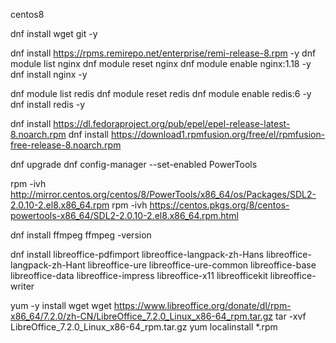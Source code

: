 centos8

dnf install wget git -y

dnf install https://rpms.remirepo.net/enterprise/remi-release-8.rpm -y
dnf module list nginx
dnf module reset nginx
dnf module enable nginx:1.18 -y
dnf install nginx -y

dnf module list redis
dnf module reset redis
dnf module enable redis:6 -y
dnf install redis -y

dnf install https://dl.fedoraproject.org/pub/epel/epel-release-latest-8.noarch.rpm
dnf install https://download1.rpmfusion.org/free/el/rpmfusion-free-release-8.noarch.rpm

dnf upgrade
dnf config-manager --set-enabled PowerTools

rpm -ivh http://mirror.centos.org/centos/8/PowerTools/x86_64/os/Packages/SDL2-2.0.10-2.el8.x86_64.rpm
rpm -ivh https://centos.pkgs.org/8/centos-powertools-x86_64/SDL2-2.0.10-2.el8.x86_64.rpm.html

dnf install ffmpeg
ffmpeg -version

dnf install libreoffice-pdfimport libreoffice-langpack-zh-Hans libreoffice-langpack-zh-Hant libreoffice-ure libreoffice-ure-common libreoffice-base libreoffice-data libreoffice-impress libreoffice-x11 libreofficekit libreoffice-writer


yum -y install wget
wget https://www.libreoffice.org/donate/dl/rpm-x86_64/7.2.0/zh-CN/LibreOffice_7.2.0_Linux_x86-64_rpm.tar.gz
tar -xvf LibreOffice_7.2.0_Linux_x86-64_rpm.tar.gz
yum localinstall *.rpm


